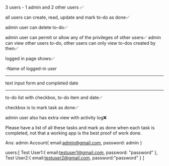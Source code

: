 3 users - 1 admin and 2 other users ✅

all users can create, read, update and mark to-do as done✅

admin user can delete to-do✅

admin user can permit or allow any of the privileges of other users✅
admin can view other users to-do, other users can only view to-dos created by then✅

logged in page shows✅

-Name of logged-in user <hr> text input form and completed date <hr> to-do list with checkbox, to-do item and date✅

checkbox is to mark task as done✅

admin user also has extra view with activity log❌

Please have a list of all these tasks and mark as done when each task is completed, not that a working app is the best proof of work done.

Ans:
admin Account{
    email:admin@gmail.com,
    password: admin
}

users:[
    Test User1:{
        email:testuser1@gmail.com,
        password: "password"
    },
    Test User2:{
        email:testuser2@gmail.com,
        password:"password"
    }
]
